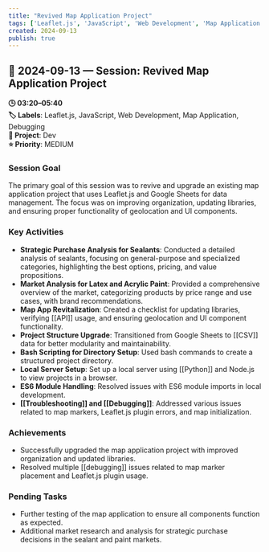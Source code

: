 ```yaml
---
title: "Revived Map Application Project"
tags: ['Leaflet.js', 'JavaScript', 'Web Development', 'Map Application', 'Debugging']
created: 2024-09-13
publish: true
---
```


## 📅 2024-09-13 — Session: Revived Map Application Project

**🕒 03:20–05:40**  
**🏷️ Labels**: Leaflet.js, JavaScript, Web Development, Map Application, Debugging  
**📂 Project**: Dev  
**⭐ Priority**: MEDIUM  


### Session Goal
The primary goal of this session was to revive and upgrade an existing map application project that uses Leaflet.js and Google Sheets for data management. The focus was on improving organization, updating libraries, and ensuring proper functionality of geolocation and UI components.

### Key Activities
- **Strategic Purchase Analysis for Sealants**: Conducted a detailed analysis of sealants, focusing on general-purpose and specialized categories, highlighting the best options, pricing, and value propositions.
- **Market Analysis for Latex and Acrylic Paint**: Provided a comprehensive overview of the market, categorizing products by price range and use cases, with brand recommendations.
- **Map App Revitalization**: Created a checklist for updating libraries, verifying [[API]] usage, and ensuring geolocation and UI component functionality.
- **Project Structure Upgrade**: Transitioned from Google Sheets to [[CSV]] data for better modularity and maintainability.
- **Bash Scripting for Directory Setup**: Used bash commands to create a structured project directory.
- **Local Server Setup**: Set up a local server using [[Python]] and Node.js to view projects in a browser.
- **ES6 Module Handling**: Resolved issues with ES6 module imports in local development.
- **[[Troubleshooting]] and [[Debugging]]**: Addressed various issues related to map markers, Leaflet.js plugin errors, and map initialization.

### Achievements
- Successfully upgraded the map application project with improved organization and updated libraries.
- Resolved multiple [[debugging]] issues related to map marker placement and Leaflet.js plugin usage.

### Pending Tasks
- Further testing of the map application to ensure all components function as expected.
- Additional market research and analysis for strategic purchase decisions in the sealant and paint markets.
